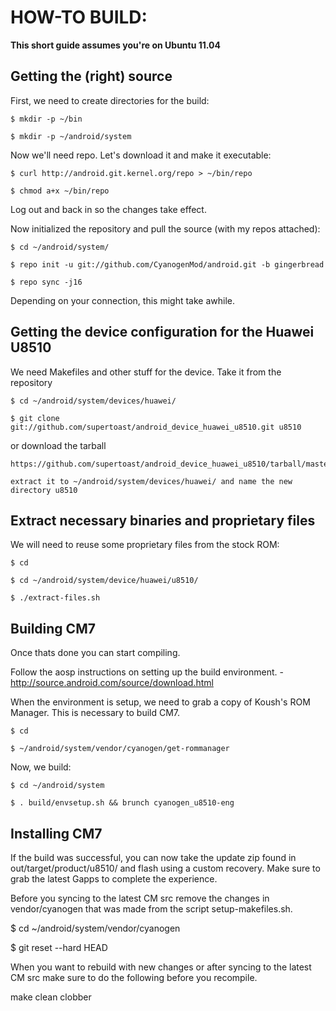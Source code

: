 HOW-TO BUILD:
=============

**This short guide assumes you're on Ubuntu 11.04**

Getting the (right) source
--------------------------

First, we need to create directories for the build:

    $ mkdir -p ~/bin

    $ mkdir -p ~/android/system

Now we'll need repo. Let's download it and make it executable:

    $ curl http://android.git.kernel.org/repo > ~/bin/repo
    
    $ chmod a+x ~/bin/repo

Log out and back in so the changes take effect.

Now initialized the repository and pull the source (with my repos attached):

    $ cd ~/android/system/
    
    $ repo init -u git://github.com/CyanogenMod/android.git -b gingerbread
    
    $ repo sync -j16

Depending on your connection, this might take awhile.

Getting the device configuration for the Huawei U8510
-----------------------------------------------------

We need Makefiles and other stuff for the device. Take it from the repository

    $ cd ~/android/system/devices/huawei/

    $ git clone git://github.com/supertoast/android_device_huawei_u8510.git u8510

or download the tarball

    https://github.com/supertoast/android_device_huawei_u8510/tarball/master

    extract it to ~/android/system/devices/huawei/ and name the new directory u8510

Extract necessary binaries and proprietary files
------------------------------------------------

We will need to reuse some proprietary files from the stock ROM:

    $ cd
    
    $ cd ~/android/system/device/huawei/u8510/
    
    $ ./extract-files.sh

Building CM7
-------------
Once thats done you can start compiling.

Follow the aosp instructions on setting up the build environment. - http://source.android.com/source/download.html

When the environment is setup, we need to grab a copy of Koush's ROM Manager. This is necessary to build CM7.

    $ cd
    
    $ ~/android/system/vendor/cyanogen/get-rommanager

Now, we build:

    $ cd ~/android/system
    
    $ . build/envsetup.sh && brunch cyanogen_u8510-eng

Installing CM7
---------------
If the build was successful, you can now take the update zip found in out/target/product/u8510/ and flash using a custom recovery. Make sure to grab the latest Gapps to complete the experience.

Before you syncing to the latest CM src remove the changes in vendor/cyanogen that was made from the script setup-makefiles.sh.

   $ cd ~/android/system/vendor/cyanogen

   $ git reset --hard HEAD

When you want to rebuild with new changes or after syncing to the latest CM src make sure to do the following before you recompile.

make clean clobber


